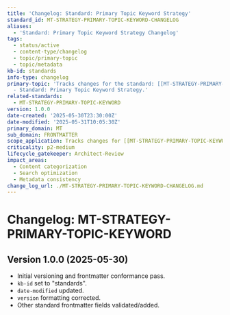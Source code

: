 ```yaml
---
title: 'Changelog: Standard: Primary Topic Keyword Strategy'
standard_id: MT-STRATEGY-PRIMARY-TOPIC-KEYWORD-CHANGELOG
aliases:
  - 'Standard: Primary Topic Keyword Strategy Changelog'
tags:
  - status/active
  - content-type/changelog
  - topic/primary-topic
  - topic/metadata
kb-id: standards
info-type: changelog
primary-topic: 'Tracks changes for the standard: [[MT-STRATEGY-PRIMARY-TOPIC-KEYWORD]]
  - Standard: Primary Topic Keyword Strategy.'
related-standards:
  - MT-STRATEGY-PRIMARY-TOPIC-KEYWORD
version: 1.0.0
date-created: '2025-05-30T23:30:00Z'
date-modified: '2025-05-31T10:05:30Z'
primary_domain: MT
sub_domain: FRONTMATTER
scope_application: Tracks changes for [[MT-STRATEGY-PRIMARY-TOPIC-KEYWORD]].
criticality: p2-medium
lifecycle_gatekeeper: Architect-Review
impact_areas:
  - Content categorization
  - Search optimization
  - Metadata consistency
change_log_url: ./MT-STRATEGY-PRIMARY-TOPIC-KEYWORD-CHANGELOG.md
---
```


# Changelog: MT-STRATEGY-PRIMARY-TOPIC-KEYWORD

## Version 1.0.0 (2025-05-30)
- Initial versioning and frontmatter conformance pass.
- `kb-id` set to "standards".
- `date-modified` updated.
- `version` formatting corrected.
- Other standard frontmatter fields validated/added.
